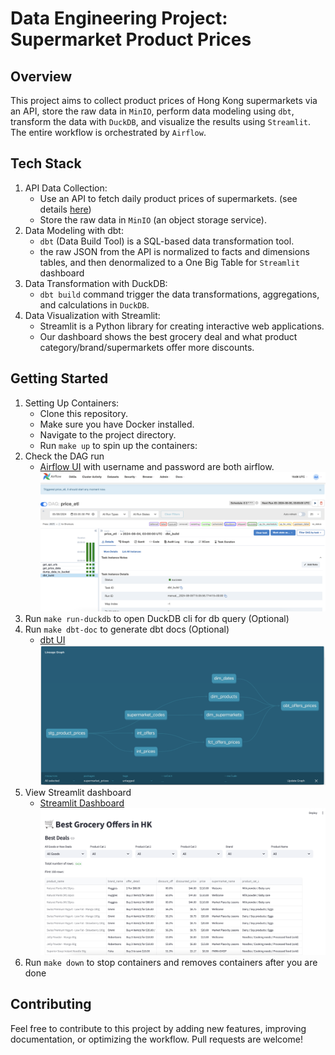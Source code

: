 # Data Engineering Project: Supermarket Product Prices
## Overview
This project aims to collect product prices of Hong Kong supermarkets via an API, store the raw data in `MinIO`, perform data modeling using `dbt`, transform the data with `DuckDB`, and visualize the results using `Streamlit`. The entire workflow is orchestrated by `Airflow`.

## Tech Stack
1. API Data Collection:
    - Use an API to fetch daily product prices of supermarkets. (see details [here](https://data.gov.hk/en-data/dataset/cc-pricewatch-pricewatch))
    - Store the raw data in `MinIO` (an object storage service).
1. Data Modeling with dbt:
    - `dbt` (Data Build Tool) is a SQL-based data transformation tool.
    - the raw JSON from the API is normalized to facts and dimensions tables, and then denormalized to a One Big Table for `Streamlit` dashboard
1. Data Transformation with DuckDB:
    - `dbt build` command trigger the data transformations, aggregations, and calculations in `DuckDB`.
1. Data Visualization with Streamlit:
    - Streamlit is a Python library for creating interactive web applications.
    - Our dashboard shows the best grocery deal and what product category/brand/supermarkets offer more discounts.

## Getting Started
1. Setting Up Containers:
    - Clone this repository.
    - Make sure you have Docker installed.
    - Navigate to the project directory.
    - Run `make up` to spin up the containers:
1. Check the DAG run
    -  [Airflow UI](http:localhost:8000) with username and password are both airflow.
    ![alt airflow-ui](https://github.com/jerryloyn/data-stack-supermarket-prices/blob/master/assets/airflow_screenshot.png?raw=true)
1. Run `make run-duckdb` to open DuckDB cli for db query (Optional)
1. Run `make dbt-doc` to generate dbt docs (Optional)
    - [dbt UI](http:localhost:8080)
    ![alt dbt-lineage](https://github.com/jerryloyn/data-stack-supermarket-prices/blob/master/assets/dbt_lineage_screenshot.png?raw=true)
1. View Streamlit dashboard
    - [Streamlit Dashboard](http://localhost:8501)
    ![alt streamlit](https://github.com/jerryloyn/data-stack-supermarket-prices/blob/master/assets/streamlit_screenshot.png?raw=true)
1. Run `make down` to stop containers and removes containers after you are done

## Contributing
Feel free to contribute to this project by adding new features, improving documentation, or optimizing the workflow. Pull requests are welcome!